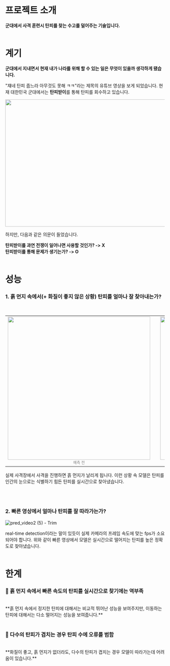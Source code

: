 # 프로젝트 소개
**군대에서 사격 훈련시 탄피를 찾는 수고를 덜어주는 기술입니다.**
<br/><br/>

# 계기
**군대에서 지내면서 현재 내가 나라를 위해 할 수 있는 일은 무엇이 있을까 생각하게 됐습니다.**

"쟤네 탄피 줍느라 아무것도 못해 ㅋㅋ"라는 제목의 유튜브 영상을 보게 되었습니다.
현재 대한민국 군대에서는 **탄피받이**를 통해 탄피를 회수하고 있습니다.

<p align="center">
  <img src="https://github.com/user-attachments/assets/2348ecfb-1e02-4559-95ff-7b93cd5b91aa" width="600" height="400"/>
</p>

하지만, 다음과 같은 의문이 들었습니다.

**탄피받이를 과연 전쟁이 일어나면 사용할 것인가? -> X**<br>
**탄피받이를 통해 문제가 생기는가? -> O**
<br/><br/>

# 성능
### 1. 흙 먼지 속에서(+ 화질이 좋지 않은 상황) 탄피를 얼마나 잘 찾아내는가?
<br>

<table align="center">
  <tr>
    <td align="center">
      <img src="https://github.com/user-attachments/assets/06fdf030-8d92-470e-99d6-563f428b0567" width="450"><br>
      <span style="font-size: 12px; color: gray;">예측 전</span>
    </td>
    <td style="width: 40px;"></td> <!-- 이미지 사이 간격 -->
    <td align="center">
      <img src="https://github.com/user-attachments/assets/76aaefd2-156e-4419-ac65-3e62bbd643eb" width="450"><br>
      <span style="font-size: 12px; color: gray;">예측 후</span>
    </td>
  </tr>
</table>

실제 사격장에서 사격을 진행하면 흙 먼지가 날리게 됩니다.
이런 상황 속 모델은 탄피를 인간의 눈으로는 식별하기 힘든 탄피를 실시간으로 찾아냈습니다.

<br><br>
### 2. 빠른 영상에서 얼마나 탄피를 잘 따라가는가?
![pred_video2 (5) - Trim](https://github.com/user-attachments/assets/f797aebe-abd7-4e3c-83bc-68d216be5e88)

real-time detection이라는 말이 있듯이 실제 카메라의 프레임 속도에 맞는 fps가 소요되어야 합니다.
위와 같이 빠른 영상에서 모델은 실시간으로 떨어지는 탄피를 높은 정확도로 찾아냈습니다.
<br/><br/>

# 한계
### 🤔 흙 먼지 속에서 빠른 속도의 탄피를 실시간으로 찾기에는 역부족
<br/>
**흙 먼지 속에서 정지한 탄피에 대해서는 비교적 뛰어난 성능을 보여주지만, 이동하는 탄피에 대해서는 다소 떨어지는 성능을 보여줍니다.**
<br><br>

### 🤔 다수의 탄피가 겹치는 경우 탄피 수에 오류를 범함
<br/>
**화질이 좋고, 흙 먼지가 없더라도, 다수의 탄피가 겹치는 경우 모델이 따라가는데 어려움이 있습니다.**
